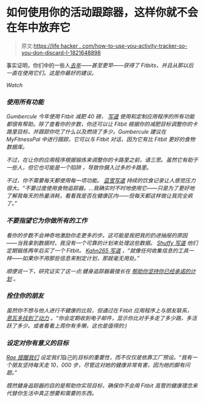 # 如何使用你的活动跟踪器，这样你就不会在年中放弃它

> 原文:[https://life hacker . com/how-to-use-you-activity-tracker-so-you-don-discard-I-1821648898](https://lifehacker.com/how-to-use-your-activity-tracker-so-you-don-t-abandon-i-1821648898)

事实证明，你们中的一些人[*去年*](https://lifehacker.com/did-you-ever-use-that-fitbit-you-got-last-year-1821598864)*——甚至更早——获得了 Fitbits，并且从那以后一直在使用它们。这是你最好的建议。*

*Watch*

### *使用所有功能*

*Gumbercule 今年使用 Fitbit 减肥 40 磅， [写道](https://vitals.lifehacker.com/1821624531) 使用和定制应用程序的所有功能都很有帮助。除了查看你的步数，你还可以让 Fitbit 根据你的减肥目标调整你的卡路里目标，并跟踪你吃了什么以及燃烧了多少。Gumbercule 建议在 MyFitnessPal 中进行跟踪，它可以与 Fitbit 对话，因为它有比 Fitbit 更好的食物数据库。*

*不过，在让你的应用程序根据锻炼来调整你的卡路里之前，请三思。虽然它有助于一些人，但它也可能是一个陷阱 ，导致你摄入过多的卡路里。*

*不过，你不需要每天都使用每一项功能。 [蓝雪写道](http://vitals.lifehacker.com/1821638317) 持续的饮食记录让人感觉压力很大。“不要过度使用食物追踪器。...我确实时不时地使用它——只是为了更好地了解我每天的热量消耗，看看我是否在健康区内——但每天都这样做让我完全疯了。”*

### *不要指望它为你做所有的工作*

*看你的步数不会神奇地激励你走更多的步。这可能是我把我的扔进抽屉的原因——当我拿到数据时，我没有一个可靠的计划来处理这些数据。 [Shuffy 写道](https://vitals.lifehacker.com/1821624823) 他们定期锻炼两年后买了一个 Fitbit。 [Kahn265 写道](http://vitals.lifehacker.com/1821624752) ，“就像任何收集信息的工具一样——如果你不用那些信息来制定计划，那就毫无用处。”*

*顺便说一下，研究证实了这一点:健身追踪器最擅长在 [帮助你坚持你已经承诺的计划](https://lifehacker.com/fitness-wearables-facilitate-but-dont-drive-behavior-1679424301) 。*

### *拴住你的朋友*

*虽然你不想与他人进行不健康的比较，但通过在 Fitbit 应用程序上与朋友联系， [恩瓦多找到了动力](https://vitals.lifehacker.com/1821625966) 。“你会定期收到电子邮件，显示你比对手多走了多少路，多活跃了多少。或者看看上周你有多懒，这也是值得的:)*

### *设定对你有意义的目标*

*[Rae 提醒我们](http://vitals.lifehacker.com/1821635319) 设定我们*自己的*目标的重要性，而不仅仅是依靠工厂预设。“我有一个朋友坚持每天走 10，000 步，尽管这对她的健康非常有害，因为她的脚有问题。”*

*既然健身追踪器的目的是帮助你实现目标，确保你不会用 Fitbit 高管的健康理念来代替你生活中真正想要和需要的东西。*
